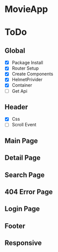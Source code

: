 # MovieApp

# ToDo

## Global

- [x] Package Install
- [x] Router Setup
- [x] Create Components
- [x] HelmetPrivider
- [x] Container
- [ ] Get Api

## Header

- [x] Css
- [ ] Scroll Event

## Main Page

## Detail Page

## Search Page

## 404 Error Page

## Login Page

## Footer

## Responsive
